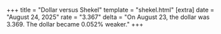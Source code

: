 +++
title = "Dollar versus Shekel"
template = "shekel.html"
[extra]
date = "August 24, 2025"
rate = "3.367"
delta = "On August 23, the dollar was 3.369. The dollar became 0.052% weaker."
+++
